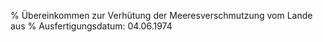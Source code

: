% Übereinkommen zur Verhütung der Meeresverschmutzung vom Lande aus
% Ausfertigungsdatum: 04.06.1974
 